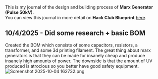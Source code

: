 <!--
  ===================    !!READ THIS NOTICE!!   ====================
  DO NOT edit this file manually. Your changes WILL BE OVERWRITTEN!
  This journal is auto generated and updated by Hack Club Blueprint.
  To edit this file, please edit your journal entries on Blueprint.
  ==================================================================
-->

This is my journal of the design and building process of **Marx Generator (Pulse 50kV)**.  
You can view this journal in more detail on **Hack Club Blueprint** [here](https://blueprint.hackclub.com/projects/166).


## 10/4/2025 - Did some research + basic BOM  

Created the BOM which consists of some capacitors, resistors, a transformer, and some 3d printing filament. The great thing about marx generators is that they can be made for insanely cheap and produce insanely high amounts of power. The downside is that the amount of UV produced is atrocious so you better have good safety equipment. ![Screenshot 2025-10-04 162732.png](https://blueprint.hackclub.com/user-attachments/blobs/redirect/eyJfcmFpbHMiOnsiZGF0YSI6NDM2LCJwdXIiOiJibG9iX2lkIn19--eb4e3840f00b5427d2e3da306d2df22dd046e6a2/Screenshot%202025-10-04%20162732.png)
  

